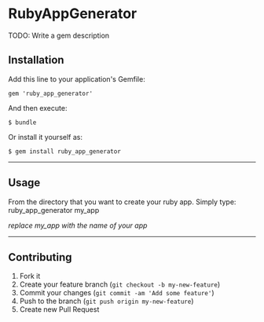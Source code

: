 # RubyAppGenerator

TODO: Write a gem description

## Installation

Add this line to your application's Gemfile:

    gem 'ruby_app_generator'

And then execute:

    $ bundle

Or install it yourself as:

    $ gem install ruby_app_generator

***
## Usage

From the directory that you want to create your ruby app. Simply type:
    ruby_app_generator my_app

  *replace my_app with the name of your app*
***
## Contributing

1. Fork it
2. Create your feature branch (`git checkout -b my-new-feature`)
3. Commit your changes (`git commit -am 'Add some feature'`)
4. Push to the branch (`git push origin my-new-feature`)
5. Create new Pull Request
